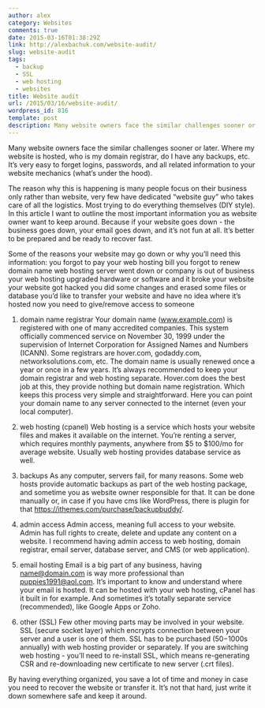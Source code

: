 ```yaml
---
author: alex
category: Websites
comments: true
date: 2015-03-16T01:38:29Z
link: http://alexbachuk.com/website-audit/
slug: website-audit
tags:
  - backup
  - SSL
  - web hosting
  - websites
title: Website audit
url: /2015/03/16/website-audit/
wordpress_id: 816
template: post
description: Many website owners face the similar challenges sooner or later. Where my website is hosted, who is my domain registrar, do I have any backups, etc. It’s very easy to forget logins, passwords, and all related information to your website mechanics (what’s under the hood).
---
```


Many website owners face the similar challenges sooner or later. Where my website is hosted, who is my domain registrar, do I have any backups, etc. It’s very easy to forget logins, passwords, and all related information to your website mechanics (what’s under the hood).

The reason why this is happening is many people focus on their business only rather than website, very few have dedicated “website guy” who takes care of all the logistics. Most trying to do everything themselves (DIY style). In this article I want to outline the most important information you as website owner want to keep around. Because if your website goes down - the business goes down, your email goes down, and it’s not fun at all. It’s better to be prepared and be ready to recover fast.

Some of the reasons your website may go down or why you’ll need this information:
you forgot to pay your web hosting bill
you forgot to renew domain name
web hosting server went down or company is out of business
your web hosting upgraded hardware or software and it broke your website
your website got hacked
you did some changes and erased some files or database
you’d like to transfer your website and have no idea where it’s hosted now
you need to give/remove access to someone

1. domain name registrar
   Your domain name (www.example.com) is registered with one of many accredited companies. This system officially commenced service on November 30, 1999 under the supervision of Internet Corporation for Assigned Names and Numbers (ICANN). Some registrars are hover.com, godaddy.com, networksolutions.com, etc.
   The domain name is usually renewed once a year or once in a few years. It’s always recommended to keep your domain registrar and web hosting separate. Hover.com does the best job at this, they provide nothing but domain name registration. Which keeps this process very simple and straightforward. Here you can point your domain name to any server connected to the internet (even your local computer).

2. web hosting (cpanel)
   Web hosting is a service which hosts your website files and makes it available on the internet. You’re renting a server, which requires monthly payments, anywhere from $5 to $100/mo for average website. Usually web hosting provides database service as well.

3. backups
   As any computer, servers fail, for many reasons. Some web hosts provide automatic backups as part of the web hosting package, and sometime you as website owner responsible for that. It can be done manually or, in case if you have cms like WordPress, there is plugin for that https://ithemes.com/purchase/backupbuddy/.

4. admin access
   Admin access, meaning full access to your website. Admin has full rights to create, delete and update any content on a website. I recommend having admin access to web hosting, domain registrar, email server, database server, and CMS (or web application).

5. email hosting
   Email is a big part of any business, having name@domain.com is way more professional than puppies1991@aol.com. It’s important to know and understand where your email is hosted. It can be hosted with your web hosting, cPanel has it built in for example. And sometimes it’s totally separate service (recommended), like Google Apps or Zoho.

6. other (SSL)
   Few other moving parts may be involved in your website. SSL (secure socket layer) which encrypts connection between your server and a user is one of them. SSL has to be purchased ($50-$1000s annually) with web hosting provider or separately. If you are switching web hosting - you’ll need to re-install SSL, which means re-generating CSR and re-downloading new certificate to new server (.crt files).

By having everything organized, you save a lot of time and money in case you need to recover the website or transfer it. It’s not that hard, just write it down somewhere safe and keep it around.
